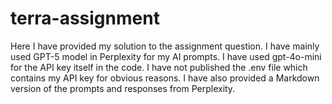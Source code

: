 # terra-assignment

Here I have provided my solution to the assignment question. I have mainly used GPT-5 model in Perplexity for my AI prompts. I have used gpt-4o-mini for the API key itself in the code. I have not published the .env file which contains my API key for obvious reasons. I have also provided a Markdown version of the prompts and responses from Perplexity.
